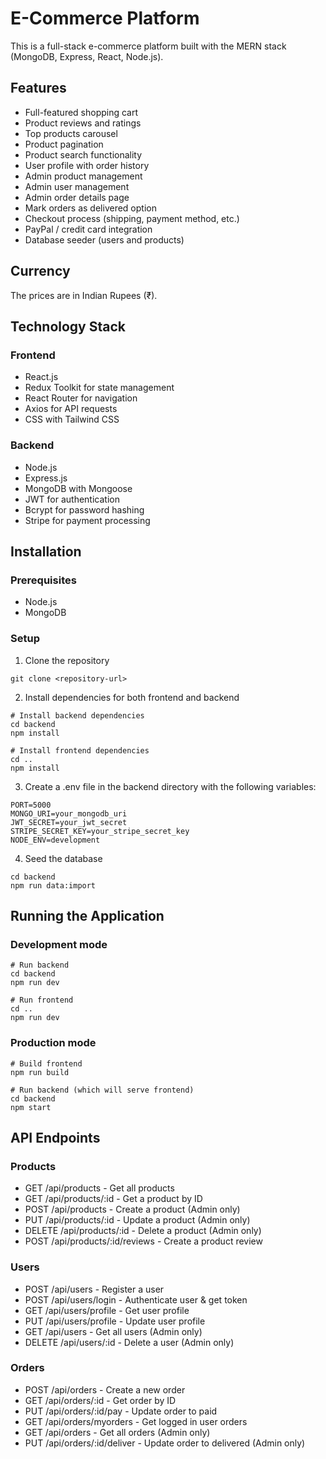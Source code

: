 # E-Commerce Platform

This is a full-stack e-commerce platform built with the MERN stack (MongoDB, Express, React, Node.js).

## Features

- Full-featured shopping cart
- Product reviews and ratings
- Top products carousel
- Product pagination
- Product search functionality
- User profile with order history
- Admin product management
- Admin user management
- Admin order details page
- Mark orders as delivered option
- Checkout process (shipping, payment method, etc.)
- PayPal / credit card integration
- Database seeder (users and products)

## Currency

The prices are in Indian Rupees (₹).

## Technology Stack

### Frontend
- React.js
- Redux Toolkit for state management
- React Router for navigation
- Axios for API requests
- CSS with Tailwind CSS

### Backend
- Node.js
- Express.js
- MongoDB with Mongoose
- JWT for authentication
- Bcrypt for password hashing
- Stripe for payment processing

## Installation

### Prerequisites
- Node.js
- MongoDB

### Setup
1. Clone the repository
```
git clone <repository-url>
```

2. Install dependencies for both frontend and backend
```
# Install backend dependencies
cd backend
npm install

# Install frontend dependencies
cd ..
npm install
```

3. Create a .env file in the backend directory with the following variables:
```
PORT=5000
MONGO_URI=your_mongodb_uri
JWT_SECRET=your_jwt_secret
STRIPE_SECRET_KEY=your_stripe_secret_key
NODE_ENV=development
```

4. Seed the database
```
cd backend
npm run data:import
```

## Running the Application

### Development mode
```
# Run backend
cd backend
npm run dev

# Run frontend
cd ..
npm run dev
```

### Production mode
```
# Build frontend
npm run build

# Run backend (which will serve frontend)
cd backend
npm start
```

## API Endpoints

### Products
- GET /api/products - Get all products
- GET /api/products/:id - Get a product by ID
- POST /api/products - Create a product (Admin only)
- PUT /api/products/:id - Update a product (Admin only)
- DELETE /api/products/:id - Delete a product (Admin only)
- POST /api/products/:id/reviews - Create a product review

### Users
- POST /api/users - Register a user
- POST /api/users/login - Authenticate user & get token
- GET /api/users/profile - Get user profile
- PUT /api/users/profile - Update user profile
- GET /api/users - Get all users (Admin only)
- DELETE /api/users/:id - Delete a user (Admin only)

### Orders
- POST /api/orders - Create a new order
- GET /api/orders/:id - Get order by ID
- PUT /api/orders/:id/pay - Update order to paid
- GET /api/orders/myorders - Get logged in user orders
- GET /api/orders - Get all orders (Admin only)
- PUT /api/orders/:id/deliver - Update order to delivered (Admin only)


